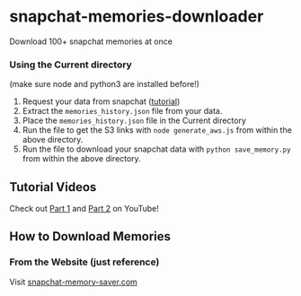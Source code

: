# snapchat-memories-downloader
Download 100+ snapchat memories at once

### Using the Current directory
(make sure node and python3 are installed before!)
1. Request your data from snapchat ([tutorial](https://youtu.be/ipjvQt-ZCkA?t=52))
1. Extract the `memories_history.json` file from your data.
1. Place the `memories_history.json` file in the Current directory
1. Run the file to get the S3 links with `node generate_aws.js` from within the above directory.
1. Run the file to download your snapchat data with `python save_memory.py` from within the above directory.

## Tutorial Videos
Check out [Part 1](https://www.youtube.com/watch?v=NMZ-ClP3-ew) and [Part 2](https://www.youtube.com/watch?v=ZOiCIyJck_c) on YouTube!

## How to Download Memories
### From the Website (just reference)
Visit [snapchat-memory-saver.com](https://www.snapchat-memory-saver.com/)
